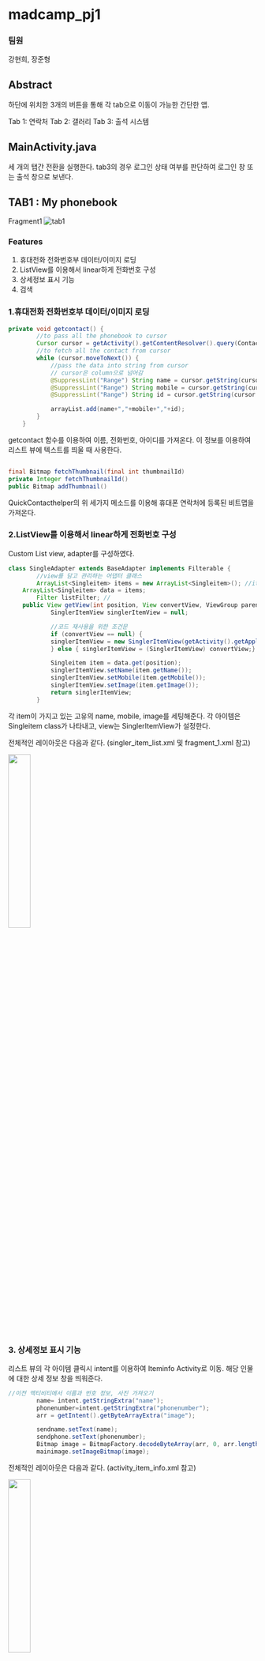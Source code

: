 # madcamp_pj1
### 팀원
강현희, 장준형
## Abstract 


하단에 위치한 3개의 버튼을 통해 각 tab으로 이동이 가능한 간단한 앱.

Tab 1: 연락처
Tab 2: 갤러리
Tab 3: 출석 시스템

## MainActivity.java

세 개의 탭간 전환을 실행한다. tab3의 경우 로그인 상태 여부를 판단하여 로그인 창 또는 출석 창으로 보낸다.



## TAB1 : My phonebook
Fragment1
![tab1](https://user-images.githubusercontent.com/77828537/148053498-d8d1850a-4ac5-404d-8f4f-152e77f451ad.gif)

### Features

1. 휴대전화 전화번호부 데이터/이미지 로딩
2. ListView를 이용해서 linear하게 전화번호 구성
3. 상세정보 표시 기능
4. 검색 

### 1.휴대전화 전화번호부 데이터/이미지 로딩

```Java
private void getcontact() {
        //to pass all the phonebook to cursor
        Cursor cursor = getActivity().getContentResolver().query(ContactsContract.CommonDataKinds.Phone.CONTENT_URI,null,null,null);
        //to fetch all the contact from cursor
        while (cursor.moveToNext()) {
            //pass the data into string from cursor
            // cursor은 column으로 넘어감
            @SuppressLint("Range") String name = cursor.getString(cursor.getColumnIndex(ContactsContract.CommonDataKinds.Phone.DISPLAY_NAME));
            @SuppressLint("Range") String mobile = cursor.getString(cursor.getColumnIndex(ContactsContract.CommonDataKinds.Phone.NUMBER));
            @SuppressLint("Range") String id = cursor.getString(cursor.getColumnIndex(ContactsContract.CommonDataKinds.Phone.CONTACT_ID));

            arrayList.add(name+","+mobile+","+id);
        }
    }
```
getcontact 함수를 이용하여 이름, 전화번호, 아이디를 가져온다. 이 정보를 이용하여 리스트 뷰에 텍스트를 띄울 때 사용한다.

```Java

final Bitmap fetchThumbnail(final int thumbnailId)
private Integer fetchThumbnailId()
public Bitmap addThumbnail()

```
QuickContacthelper의 위 세가지 메소드를 이용해 휴대폰 연락처에 등록된 비트맵을 가져온다.

### 2.ListView를 이용해서 linear하게 전화번호 구성
Custom List view, adapter를 구성하였다.

```Java
class SingleAdapter extends BaseAdapter implements Filterable {
        //view를 담고 관리하는 어댑터 클래스
        ArrayList<Singleitem> items = new ArrayList<Singleitem>(); //item의 리스트를 관리한다
	ArrayList<Singleitem> data = items;
        Filter listFilter; //
	public View getView(int position, View convertView, ViewGroup parent) {
		    SinglerItemView singlerItemView = null;

		    //코드 재사용을 위한 조건문
		    if (convertView == null) {
			singlerItemView = new SinglerItemView(getActivity().getApplicationContext());
		    } else { singlerItemView = (SinglerItemView) convertView;}

		    Singleitem item = data.get(position);
		    singlerItemView.setName(item.getName());
		    singlerItemView.setMobile(item.getMobile());
		    singlerItemView.setImage(item.getImage());
		    return singlerItemView;
		}
```
각 item이 가지고 있는 고유의 name, mobile, image를 세팅해준다. 
각 아이템은 Singleitem class가 나타내고, view는 SinglerItemView가 설정한다.


전체적인 레이아웃은 다음과 같다. (singler_item_list.xml 및 fragment_1.xml 참고)

<img src = "https://user-images.githubusercontent.com/77828537/148054125-e6fc2aad-368c-45c7-9f00-fa4cb1a8abd6.jpg" width="30%" height="height 30%">


### 3. 상세정보 표시 기능
리스트 뷰의 각 아이템 클릭시 intent를 이용하여 Iteminfo Activity로 이동. 해당 인물에 대한 상세 정보 창을 띄워준다.

```Java
//이전 액티비티에서 이름과 번호 정보, 사진 가져오기
        name= intent.getStringExtra("name");
        phonenumber=intent.getStringExtra("phonenumber");
        arr = getIntent().getByteArrayExtra("image");

        sendname.setText(name);
        sendphone.setText(phonenumber);
        Bitmap image = BitmapFactory.decodeByteArray(arr, 0, arr.length);
        mainimage.setImageBitmap(image);
```


전체적인 레이아웃은 다음과 같다. (activity_item_info.xml 참고)

<img src = "https://user-images.githubusercontent.com/77828537/148054120-8f2626c6-53d5-4f43-8e4f-0b0e40e549ae.jpg" width="30%" height="height 30%">

### 4. 검색 
adapter 가 filterable 인터페이스를 구현하도록 하여 검색 기능을 만들었다.

```Java
    public static Comparator<Singleitem> cmp=new Comparator<Singleitem>() {
        @Override
        public int compare(Singleitem t1, Singleitem t2) {
            String name1=t1.getName();
            String name2=t2.getName();
            return name1.compareTo(name2);
        }
    } ;
```
singleitem을 비교시 이름을 기준으로 비교하도록 Comparator를 오버라이딩 한다.
```Java
private class ListFilter extends Filter {
            @Override
            protected FilterResults performFiltering(CharSequence constraint) {
                FilterResults results = new FilterResults();
                //검색하는 문자열이 없다면 그냥 전체 리스트 보여준다.
                if (constraint == null || constraint.length() == 0) {
                    results.values =oriData;
                    results.count = oriData.size();
                } else {
                    //전체 item들 중 이름에 검색어를 포함하는 애들만 itemList에 넣는다.
                    ArrayList<Singleitem> itemList = new ArrayList<>();
                    for (Singleitem item : oriData) {
                        if (item.getName().toUpperCase().contains(constraint.toString().toUpperCase()))
                            itemList.add(item);
                    }
                    results.values = itemList;
                    results.count = itemList.size();
                }

                return results;
         }
}
```
ListFilter inner class를 만들어서 필터링 수행 메소드를 오버라이드 한다. 검색어를 받고, 
검색어를 이름에 포함하는 item만 보여지도록 새 itemList를 제작한다.

### 5.기타
전화 걸기, 메세지 보내기, 전화번호 공유, 추가 기능 등이 있다.

다만, 전화번호부와 완전 동기화가 되는 것이 아니다 보니 추가/삭제를 하려면 연락처에 들어가서 해야한다는 문제점이 존재한다.
이 부분은 따로 전화번호를 저장하는 데이터베이스가 존재해야 해결 가능할 것 같다.



## TAB2 : My gallery
Fragment2

### Features
1. Gridview를 이용해서 격자식 gallery 구성
2. 갤러리에서 사진 다운로드를 하여 My gallery 에 upload 기능 구현
3. Image 확대 축소 기능
4. Image 삭제 기능

### 1.Gridview를 이용해서 격자식 gallery 구성

```Java
 //xml
 <GridView
    android:id="@+id/gridview"
    android:layout_width="match_parent"
    android:layout_height="match_parent"
    android:layout_gravity="center"
    android:columnWidth="90dp"
    android:horizontalSpacing="10dp"
    android:numColumns="3"
    android:verticalSpacing="10dp"
    tools:context=".MainActivity"></GridView>
///fragment2
gridview = view.findViewById(R.id.gridview);
        gridview.setAdapter(new ImageAdapter(getActivity()));
```

전체 레이아웃은 다음과 같다. 

<img src = "https://user-images.githubusercontent.com/77828537/148054188-e3a5f910-0745-4c59-99a0-2d9eb1cb79fd.jpg" width="30%" height="30%">

### 2. 갤러리에서 사진 다운로드 하여 My gallery에 upload 기능 구현
```Java
public void onActivityResult(int requestCode, int resultCode, Intent data) {

        super.onActivityResult(requestCode, resultCode, data);
        if (resultCode == MainActivity.RESULT_OK) {
            if (requestCode == PICK_IMAGE) {
                Uri uri = data.getData();
                imageAdapter.addItem(uri);
                imageAdapter.notifyDataSetChanged();
                Toast.makeText(getActivity().getApplicationContext(),"Uploaded",Toast.LENGTH_LONG).show();
            }
        }
    }
```
Gallery 접근권한을 받아 Uri 타입으로 이미지를 가져온다.
addItem을 통해 이미지가 추가할때 마다 notifyDatasetChanged();를 통해 Gallery를 Update 해준다.

### 3. Image 확대 축소 기능
```
///Build.gradle(Module)에서 코드 추가
implementation 'com.davemorrissey.labs:subsampling-scale-image-view:3.10.0'

//xml 파일, subscaleview 를 통해 확대 축소가 가능한 type으로 setting
<com.davemorrissey.labs.subscaleview.SubsamplingScaleImageView
        android:id="@+id/image"
        android:layout_width="match_parent"
        android:layout_height="match_parent"
        app:layout_constraintTop_toTopOf="parent"
        app:layout_constraintBottom_toBottomOf="parent"
        app:layout_constraintLeft_toLeftOf="parent"
        app:layout_constraintRight_toRightOf="parent"
        android:layout_centerHorizontal="true"
        android:scaleType="centerInside"
    tools:ignore="MissingConstraints">
    </com.davemorrissey.labs.subscaleview.SubsamplingScaleImageView>

//BIgimage에서 image type을 아래와 같이 선언
SubsamplingScaleImageView image;
```
SubsamplingScaleImageView type를 통해 function을 사용하지 않고도 Image 확대 축소가 가능하다. 

### 4. Image 삭제 기능
```
dialog.setNegativeButton("삭제", new DialogInterface.OnClickListener() {
                    @Override
                    public void onClick(DialogInterface dialogInterface, int k) {
                        dialogInterface.dismiss();
                        Toast.makeText(getActivity().getApplicationContext(), "Deleted", Toast.LENGTH_LONG).show();
                        if (mThumbIds[i] instanceof Integer){
                            imageAdapter.deleteItem_image(mThumbIds[i]);

                        }
                        else if (mThumbIds[i] instanceof Uri){
                            imageAdapter.deleteItem_uri(mThumbIds[i]);
                            imageAdapter.notifyDataSetChanged();
                        }
                        Intent intent = new Intent(getActivity(), Empty.class);
                        startActivity(intent);
```
기존 배열에 있는 이미지는 Integer, 다운받은 이미지는 Uri 타입이기 때문에, 두 가지 경우를 나누어 image 추가 삭제 기능을 구현하였다.



## TAB3: 출석 시스템
Fragment3(로그인 창) / Fragment4(출석)
![tab3](https://user-images.githubusercontent.com/77828537/148053733-cc5e62d2-3f14-4c2f-a7f9-651a83f7426b.gif)

Firebase Database를 사용하여 사용자들로부터, {name,password,school,sit_number} 을 받고 database에 기록 한다.
처음 계정이 생성될때, 출석시간(time)은 -1로 setting이 된다. 
출석을 하고 출석시간을 입력하면, database에 시간이 기록이 되고 자기 자리에 빨간색 불이 들어온다. 
퇴근버튼을 누르면 '퇴근'이라는 text가 뜨고 주황색 불로 바뀐다.
계정을 등록하지 않은 경우에는, 모든 text가 미등록이라고 뜬다. 

### Features
1. 로그인 및 회원가입
2. 출퇴근
3. error handling

### 1.로그인 및 회원가입
firebase Database에 등록된 정보를 이용하여, 아이디와 비밀번호 비교 후 로그인을 수행한다.
로그인 성공시 fragment4(출석창)으로 화면이 전환된다.

새 정보를 등록하고 싶다면 회원가입 창을 이용한다. 버튼을 누르면 firebase에 정보가 전송된다.

<img src = "https://user-images.githubusercontent.com/77828537/148054180-d415fb8c-c5cd-41e5-bb05-7ff449eb66ec.jpg" width="30%" height="30%"><img src = "https://user-images.githubusercontent.com/77828537/148054184-2e54a86c-6abc-4277-b42b-1c3bba9519dc.jpg" width="30%" height="30%">

### 2. 출퇴근
```public void onDataChange(@NonNull DataSnapshot snapshot) {
                for(DataSnapshot dataSnapshot : snapshot.getChildren()){
                    User user = dataSnapshot.getValue(User.class);

                    sitnumber = user.getSit();
                    int sitnumber_int = Integer.parseInt(sitnumber);
                    nameview = view.findViewById(resId[sitnumber_int-1]);
                    schoolview = view.findViewById(resId_school[sitnumber_int-1]);
                    timeview = view.findViewById(resId_time[sitnumber_int-1]);
                    // time = -1 이면 퇴근을 했거나, 계정이 생성되었지만 시간을 등록하지 않은 상태이다. 
		    if(user.getTime().equals("-1")){
                        timeview.setText("퇴근");
                        Drawable img = getActivity().getResources().getDrawable(R.drawable.dot2);
                        img.setBounds(0,0,60,60);
                        nameview.setCompoundDrawables(img,null,null,null);
                    }
                    else // time=-1이 아닌 경우에 text에 입력한 시간을 띄운다. 
		    {
                        timeview.setText(user.getTime());
                        Drawable img = getActivity().getResources().getDrawable(R.drawable.dot);
                        img.setBounds(0,0,60,60);
                        nameview.setCompoundDrawables(img,null,null,null);
                    }
```

계정이 생성되는 순간 time= -1 로 설정이 되고, -1인 경우에는 '퇴근'이라는 text가 나온다
출근에 시간을 기입하고 버튼을 누르면 fireabase에 내장된 time이 바뀌면서 화면에 나오게 된다.
database에 정보가 바뀔때 마다 onDataChange 함수가 호출되며, 값을 새롭게 갱신시킨다.

<img src = "https://user-images.githubusercontent.com/77828537/148054176-21472b72-d862-4a56-9f4b-8e1089059ca2.jpg" width="30%" height="30%">

### 3. error handling ;ㅅ;
데이터 베이스를 쓰는 경험이 처음이다 보니, 앱이 보안에 취약해졌다.

크게 두가지의 문제점이 있었는데,
	1. 로그인을 한 상태에서 다른 탭을 클릭하고 돌아온다. 그 후 출근/퇴근 버튼을 눌렀더니 앱이 꺼지는 현상.
	2. null user가 추가되는 현상. 
	
1의 경우 getActivity()가 fragment에서 null값을 리턴하는 현상 때문에 발생한다. 
이 문제는 onAttach() 함수를 오버라이딩 하여 activity를 저장하는 식으로 해결하였다.

2의 경우 출퇴근 기능을 구현할 때 database수정시 유저 정보를 체크하지 않아서 발생하였다. user값이 존재하지 않을 시 time을
변경하지 않는 방법으로 해결하였다.



